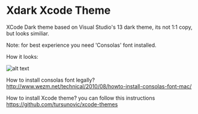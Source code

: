 Xdark Xcode Theme
=====

XCode Dark theme based on Visual Studio's 13 dark theme, its not 1:1 copy, but looks similiar.

Note: for best experience you need 'Consolas' font installed.

How it looks:

![alt text](http://i.imgur.com/Kfs39sG.png "")

How to install consolas font legally? http://www.wezm.net/technical/2010/08/howto-install-consolas-font-mac/

How to install Xcode theme? you can follow this instructions https://github.com/tursunovic/xcode-themes
